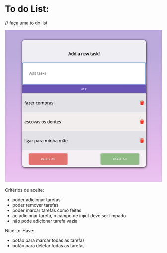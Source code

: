 # To do List:

// faça uma to do list

![project-img](./imgs/default.png)

Critérios de aceite:
- poder adicionar tarefas
- poder remover tarefas
- poder marcar tarefas como feitas
- ao adicionar tarefa, o campo de input deve ser limpado.
- não pode adicionar tarefa vazia

Nice-to-Have:
- botão para marcar todas as tarefas
- botão para deletar todas as tarefas
